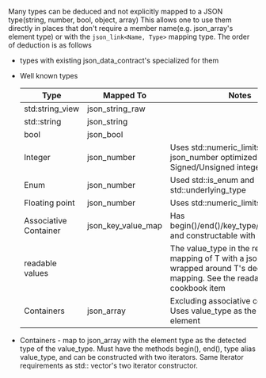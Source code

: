 Many types can be deduced and not explicitly mapped to a JSON type(string, number, bool, object, array)
This allows one to use them directly in places that don't require a member name(e.g. json_array's element type) or with
the `json_link<Name, Type>` mapping type. The order of deduction is as follows

* types with existing json_data_contract's specialized for them
* Well known types

  | Type                  | Mapped To        | Notes                     |
  |-----------------------|------------------|---------------------------|
  | std:string_view       |json_string_raw   |                           |
  | std::string           |json_string       |                           |
  | bool                  |json_bool         |                           |
  | Integer               |json_number       | Uses std::numeric_limits. json_number optimized for Signed/Unsigned integers|
  | Enum                  |json_number       | Used std::is_enum and std::underlying_type|
  | Floating point        |json_number       | Uses std::numeric_limits|
  | Associative Container |json_key_value_map| Has begin()/end()/key_type/mapped_type and constructable with two iterators|
  | readable values       |                  | The value_type in the readable mapping of T with a json_null wrapped around T's deduced mapping. See the readable value cookbook item |
  | Containers            |json_array        | Excluding associative containers. Uses value_type as the type for each element|

* Containers - map to json_array with the element type as the detected type of the value_type. Must have the methods
  begin(), end(), type alias value_type, and can be constructed with two iterators. Same Iterator requirements as std::
  vector's two iterator constructor.

  
